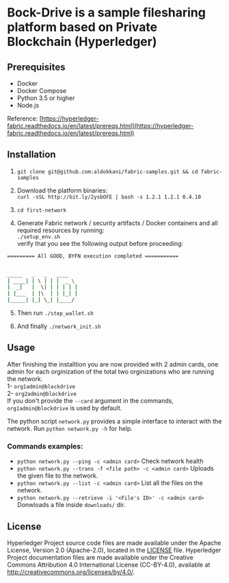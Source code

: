 [//]: # (SPDX-License-Identifier: CC-BY-4.0)

# Bock-Drive is a sample filesharing platform based on Private Blockchain (Hyperledger)


## Prerequisites
- Docker
- Docker Compose
- Python 3.5 or higher
- Node.js

Reference: [https://hyperledger-fabric.readthedocs.io/en/latest/prereqs.html](https://hyperledger-fabric.readthedocs.io/en/latest/prereqs.html)

## Installation
1. `git clone git@github.com:aldokkani/fabric-samples.git && cd fabric-samples`

2. Download the platform binaries:  
`curl -sSL http://bit.ly/2ysbOFE | bash -s 1.2.1 1.2.1 0.4.10`

3. `cd first-network`

4. Generate Fabric network / security artifacts / Docker containers and all required resources by running:  
`./setup_env.sh`  
verify that you see the following output before proceeding:
```bash
========= All GOOD, BYFN execution completed ===========


_____   _   _   ____
| ____| | \ | | |  _ \
|  _|   |  \| | | | | |
| |___  | |\  | | |_| |
|_____| |_| \_| |____/
```
5. Then run `./step_wallet.sh`

6. And finally `./network_init.sh`


## Usage
After finishing the installtion you are now provided with 2 admin cards, one admin for each orginization of the total two orginizations who are running the network.  
1- `org1admin@blockdrive`  
2- `org2admin@blockdrive`  
If you don't provide the `--card` argument in the commands, `org1admin@blockdrive` is used by default.  

The python script `network.py` provides a simple interface to interact with the network. Run `python network.py -h` for help.

### Commands examples:
- `python network.py --ping -c <admin card>` Check network health
- `python network.py --trans -f <file path> -c <admin card>` Uploads the given file to the network.
- `python network.py --list -c <admin card>` List all the files on the network.
- `python network.py --retrieve -i '<File's ID>' -c <admin card>` Donwloads a file inside `downloads/` dir.

## License <a name="license"></a>

Hyperledger Project source code files are made available under the Apache
License, Version 2.0 (Apache-2.0), located in the [LICENSE](LICENSE) file.
Hyperledger Project documentation files are made available under the Creative
Commons Attribution 4.0 International License (CC-BY-4.0), available at http://creativecommons.org/licenses/by/4.0/.
